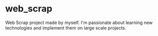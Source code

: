 # web_scrap
Web Scrap project made by myself. 
I'm passionate about learning new technologies and implement them on large scale projects.
